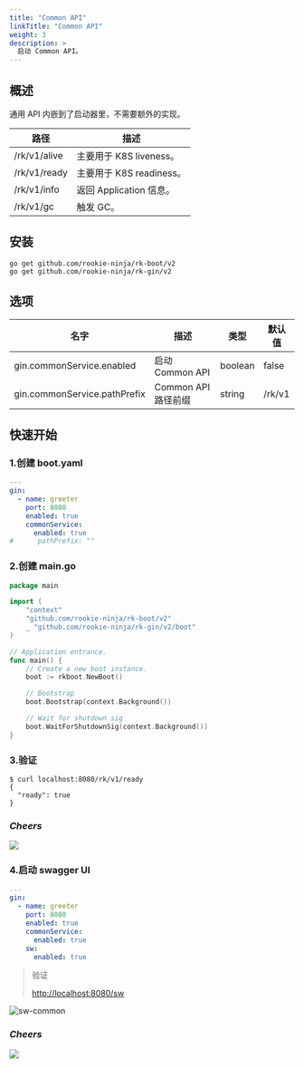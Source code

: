 ```yaml
---
title: "Common API"
linkTitle: "Common API"
weight: 3
description: >
  启动 Common API。
---
```


## 概述
通用 API 内嵌到了启动器里，不需要额外的实现。

| 路径           | 描述                  |
|--------------|---------------------|
| /rk/v1/alive | 主要用于 K8S liveness。  |
| /rk/v1/ready | 主要用于 K8S readiness。 |
| /rk/v1/info  | 返回 Application 信息。  |
| /rk/v1/gc    | 触发 GC。              |

## 安装
```shell
go get github.com/rookie-ninja/rk-boot/v2
go get github.com/rookie-ninja/rk-gin/v2
```

## 选项
| 名字                           | 描述              | 类型      | 默认值    |
|------------------------------|-----------------|---------|--------|
| gin.commonService.enabled    | 启动 Common API   | boolean | false  |
| gin.commonService.pathPrefix | Common API 路径前缀 | string  | /rk/v1 |

## 快速开始
### 1.创建 boot.yaml
```yaml
---
gin:
  - name: greeter
    port: 8080
    enabled: true
    commonService:
      enabled: true
#      pathPrefix: ""
```

### 2.创建 main.go
```go
package main

import (
	"context"
    "github.com/rookie-ninja/rk-boot/v2"
    _ "github.com/rookie-ninja/rk-gin/v2/boot"
)

// Application entrance.
func main() {
	// Create a new boot instance.
	boot := rkboot.NewBoot()

	// Bootstrap
	boot.Bootstrap(context.Background())

	// Wait for shutdown sig
	boot.WaitForShutdownSig(context.Background())
}
```

### 3.验证
```shell
$ curl localhost:8080/rk/v1/ready
{
  "ready": true
}
```

### _**Cheers**_
![](/rk-boot/user-guide/cheers.png)

### 4.启动 swagger UI
```yaml
---
gin:
  - name: greeter
    port: 8080
    enabled: true
    commonService:
      enabled: true
    sw:
      enabled: true
```

> 验证
>
> [http://localhost:8080/sw](http://localhost:8080/sw)

![sw-common](/rk-boot/user-guide/gin/basic/gin-sw-common.png)

### _**Cheers**_
![](/rk-boot/user-guide/cheers.png)

